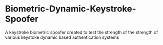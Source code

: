 # Biometric-Dynamic-Keystroke-Spoofer
 A keystroke biometric spoofer created to test the strength of the strength of various keystoke dynamic based authentication systems
